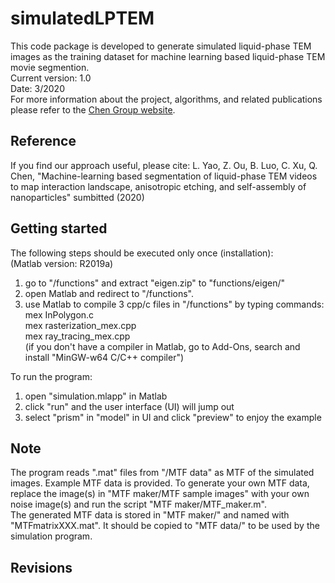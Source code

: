 # simulatedLPTEM
This code package is developed to generate simulated liquid-phase TEM images as the training dataset for machine learning based liquid-phase TEM movie segmention.  
Current version: 1.0  
Date: 3/2020  
For more information about the project, algorithms, and related publications please refer to the [Chen Group website](https://chenlab.matse.illinois.edu/).

Reference
---------------
If you find our approach useful, please cite: L. Yao, Z. Ou, B. Luo, C. Xu, Q. Chen, "Machine-learning based segmentation of liquid-phase TEM videos to map interaction landscape, anisotropic etching, and self-assembly of nanoparticles" sumbitted (2020)

Getting started
---------------
The following steps should be executed only once (installation):  
(Matlab version: R2019a)  
1. go to "/functions" and extract "eigen.zip" to "functions/eigen/"  
2. open Matlab and redirect to "/functions".  
3. use Matlab to compile 3 cpp/c files in "/functions" by typing commands:  
   mex InPolygon.c  
   mex rasterization_mex.cpp  
   mex ray_tracing_mex.cpp  
   (if you don't have a compiler in Matlab, go to Add-Ons, search and install "MinGW-w64 C/C++ compiler")  
   
To run the program:  
1. open "simulation.mlapp" in Matlab  
2. click "run" and the user interface (UI) will jump out  
3. select "prism" in "model" in UI and click "preview" to enjoy the example  

Note
---------------
The program reads ".mat" files from "/MTF data" as MTF of the simulated images. Example MTF data is provided. To generate your own MTF data, replace the image(s) in "MTF maker/MTF sample images" with your own noise image(s) and run the script "MTF maker/MTF_maker.m".  
The generated MTF data is stored in "MTF maker/" and named with "MTFmatrixXXX.mat". It should be copied to "MTF data/" to be used by the simulation program.  

Revisions
---------------
